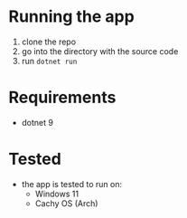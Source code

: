 # Running the app
1. clone the repo
2. go into the directory with the source code
3. run `dotnet run`

# Requirements
- dotnet 9

# Tested
- the app is tested to run on:
  - Windows 11
  - Cachy OS (Arch)
